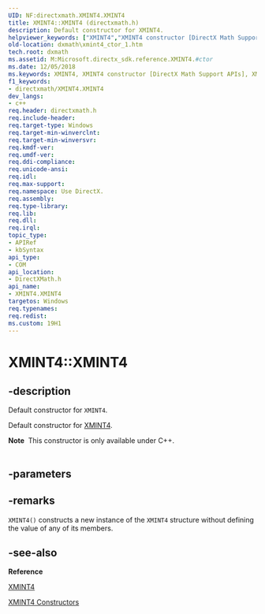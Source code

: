 ```yaml
---
UID: NF:directxmath.XMINT4.XMINT4
title: XMINT4::XMINT4 (directxmath.h)
description: Default constructor for XMINT4.
helpviewer_keywords: ["XMINT4","XMINT4 constructor [DirectX Math Support APIs]","XMINT4 constructor [DirectX Math Support APIs]","XMINT4 structure","XMINT4 structure [DirectX Math Support APIs]","XMINT4 constructor","XMINT4.XMINT4","XMINT4.XMINT4()","XMINT4::XMINT4","dxmath.xmint4_ctor_1"]
old-location: dxmath\xmint4_ctor_1.htm
tech.root: dxmath
ms.assetid: M:Microsoft.directx_sdk.reference.XMINT4.#ctor
ms.date: 12/05/2018
ms.keywords: XMINT4, XMINT4 constructor [DirectX Math Support APIs], XMINT4 constructor [DirectX Math Support APIs],XMINT4 structure, XMINT4 structure [DirectX Math Support APIs],XMINT4 constructor, XMINT4.XMINT4, XMINT4.XMINT4(), XMINT4::XMINT4, dxmath.xmint4_ctor_1
f1_keywords:
- directxmath/XMINT4.XMINT4
dev_langs:
- c++
req.header: directxmath.h
req.include-header: 
req.target-type: Windows
req.target-min-winverclnt: 
req.target-min-winversvr: 
req.kmdf-ver: 
req.umdf-ver: 
req.ddi-compliance: 
req.unicode-ansi: 
req.idl: 
req.max-support: 
req.namespace: Use DirectX.
req.assembly: 
req.type-library: 
req.lib: 
req.dll: 
req.irql: 
topic_type:
- APIRef
- kbSyntax
api_type:
- COM
api_location:
- DirectXMath.h
api_name:
- XMINT4.XMINT4
targetos: Windows
req.typenames: 
req.redist: 
ms.custom: 19H1
---
```


# XMINT4::XMINT4


## -description


Default constructor for <code>XMINT4</code>.
    

Default constructor for <a href="https://docs.microsoft.com/windows/desktop/direct3dhlsl/xmint4">XMINT4</a>.
<div class="alert"><b>Note</b>  This constructor is only available under C++.</div><div> </div>

## -parameters






## -remarks



<code>XMINT4()</code> constructs a new instance of the <code>XMINT4</code> structure without
	defining the value of any of its members.




## -see-also




<b>Reference</b>



<a href="https://docs.microsoft.com/windows/desktop/direct3dhlsl/xmint4">XMINT4</a>



<a href="https://docs.microsoft.com/windows/desktop/api/directxmath/nf-directxmath-xmint4-xmint4(constint32_t)">XMINT4 Constructors</a>
 

 

